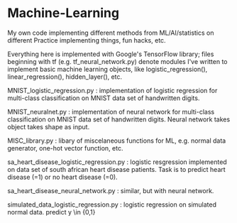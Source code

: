 # Machine-Learning

My own code implementing different methods from ML/AI/statistics on different Practice implementing things, fun hacks, etc.

Everything here is implemented with Google's TensorFlow library; files beginning with tf (e.g. tf_neural_network.py) denote modules I've written to implement basic machine learning objects, like logistic_regression(), linear_regression(), hidden_layer(), etc.

MNIST_logistic_regression.py : implementation of logistic regression for multi-class classification on MNIST data set of handwritten digits.

MNIST_neuralnet.py : implementation of neural network for multi-class classification on MNIST data set of handwritten digits. Neural network takes object takes shape as input.

MISC_library.py : libary of miscelaneous functions for ML, e.g. normal data generator, one-hot vector function, etc.

sa_heart_disease_logistic_regression.py : logistic resgression implemented on data set of south african heart disease patients. Task is to predict heart disease (=1) or no heart disease (=0).

sa_heart_disease_neural_network.py : similar, but with neural network.

simulated_data_logistic_regression.py : logistic regression on simulated normal data. predict y \in {0,1}
